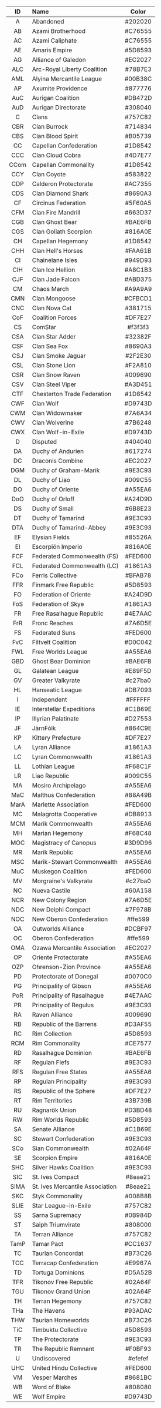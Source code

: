 ID | Name | Color
:---: | :--- | :---:
A | Abandoned | #202020
AB | Azami Brotherhood | #C76555
AC | Azami Caliphate | #C76555
AE | Amaris Empire | #5D8593
AG | Alliance of Galedon | #EC2027
ALC | Arc-Royal Liberty Coalition | #78B7E3
AML | Alyina Mercantile League | #00B38C
AP | Axumite Providence | #877776
AuC | Aurigan Coalition | #DB472D
AuD | Aurigan Directorate | #308040
C | Clans | #757C82
CBR | Clan Burrock | #714834
CBS | Clan Blood Spirit | #B05739
CC | Capellan Confederation | #1D8542
CCC | Clan Cloud Cobra | #4D7E77
CCom | Capellan Commonality | #1D8542
CCY | Clan Coyote | #583822
CDP | Calderon Protectorate | #AC7355
CDS | Clan Diamond Shark | #8690A3
CF | Circinus Federation | #5F60A5
CFM | Clan Fire Mandrill | #663D37
CGB | Clan Ghost Bear | #BAE6FB
CGS | Clan Goliath Scorpion | #816A0E
CH | Capellan Hegemony | #1D8542
CHH | Clan Hell's Horses | #FAA61B
CI | Chainelane Isles | #949D93
CIH | Clan Ice Hellion | #A8C1B3
CJF | Clan Jade Falcon | #ABD375
CM | Chaos March | #A9A9A9
CMN | Clan Mongoose | #CFBCD1
CNC | Clan Nova Cat | #381715
CoF | Coalition Forces | #DF7E27
CS | ComStar | #f3f3f3
CSA | Clan Star Adder | #32382F
CSF | Clan Sea Fox | #8690A3
CSJ | Clan Smoke Jaguar | #2F2E30
CSL | Clan Stone Lion | #F2A810
CSR | Clan Snow Raven | #009690
CSV | Clan Steel Viper | #A3D451
CTF | Chesterton Trade Federation | #1D8542
CWF | Clan Wolf | #D9743D
CWM | Clan Widowmaker | #7A6A34
CWV | Clan Wolverine | #7B6248
CWX | Clan Wolf-in-Exile | #D9743D
D | Disputed | #404040
DA | Duchy of Andurien | #617274
DC | Draconis Combine | #EC2027
DGM | Duchy of Graham-Marik | #9E3C93
DL | Duchy of Liao | #009C55
DO | Duchy of Oriente | #A55EA6
DoO | Duchy of Orloff | #A24D9D
DS | Duchy of Small | #6B8E23
DT | Duchy of Tamarind | #9E3C93
DTA | Duchy of Tamarind-Abbey | #9E3C93
EF | Elysian Fields | #85526A
EI | Escorpión Imperio | #816A0E
FCF | Federated Commonwealth (FS) | #FED600
FCL | Federated Commonwealth (LC) | #1861A3
FCo | Ferris Collective | #BFAB78
FFR | Finmark Free Republic | #5D8593
FO | Federation of Oriente | #A24D9D
FoS | Federation of Skye | #1861A3
FR | Free Rasalhague Republic | #4E7AAC
FrR | Fronc Reaches | #7A6D5E
FS | Federated Suns | #FED600
FvC | Filtvelt Coalition | #D0C042
FWL | Free Worlds League | #A55EA6
GBD | Ghost Bear Dominion | #BAE6FB
GL | Galatean League | #E89F5D
GV | Greater Valkyrate | #c27ba0
HL | Hanseatic League | #DB7093
I | Independent | #FFFFFF
IE | Interstellar Expeditions | #C1B69E
IP | Illyrian Palatinate | #D27553
JF | JàrnFòlk | #864C9E
KP | Kittery Prefecture | #DF7E27
LA | Lyran Alliance | #1861A3
LC | Lyran Commonwealth | #1861A3
LL | Lothian League | #F68C1F
LR | Liao Republic | #009C55
MA | Mosiro Archipelago | #A55EA6
MaC | Malthus Confederation | #88A49B
MarA | Marlette Association | #FED600
MC | Malagrotta Cooperative | #DB8913
MCM | Marik Commonwealth | #A55EA6
MH | Marian Hegemony | #F68C48
MOC | Magistracy of Canopus | #3D9D96
MR | Marik Republic | #A55EA6
MSC | Marik-Stewart Commonwealth | #A55EA6
MuC | Muskegon Coalition | #FED600
MV | Morgraine's Valkyrate | #c27ba0
NC | Nueva Castile | #60A158
NCR | New Colony Region | #7A6D5E
NDC | New Delphi Compact | #7F978B
NOC | New Oberon Confederation | #ffe599
OA | Outworlds Alliance | #DCBF97
OC | Oberon Confederation | #ffe599
OMA | Ozawa Mercantile Association | #EC2027
OP | Oriente Protectorate | #A55EA6
OZP | Ohrenson-Zion Province | #A55EA6
PD | Protectorate of Donegal | #0070C0
PG | Principality of Gibson | #A55EA6
PoR | Principality of Rasalhague | #4E7AAC
PR | Principality of Regulus | #9E3C93
RA | Raven Alliance | #009690
RB | Republic of the Barrens | #D3AF55
RC | Rim Collection | #5D8593
RCM | Rim Commonality | #CE7577
RD | Rasalhague Dominion | #BAE6FB
RF | Regulan Fiefs | #9E3C93
RFS | Regulan Free States | #A55EA6
RP | Regulan Principality | #9E3C93
RS | Republic of the Sphere | #DF7E27
RT | Rim Territories | #3B739B
RU | Ragnarök Union | #D3BD48
RW | Rim Worlds Republic | #5D8593
SA | Senate Alliance | #C1B69E
SC | Stewart Confederation | #9E3C93
SCo | Sian Commonwealth | #02A64F
SE | Scorpion Empire | #816A0E
SHC | Silver Hawks Coalition | #9E3C93
SIC | St. Ives Compact | #8eae21
SIMA | St. Ives Mercantile Association | #8eae21
SKC | Styk Commonality | #008B8B
SLIE | Star League-in-Exile | #757C82
SS | Sarna Supremacy | #0B984D
ST | Saiph Triumvirate | #808000
TA | Terran Alliance | #757C82
TamP | Tamar Pact | #CC1637
TC | Taurian Concordat | #B73C26
TCC | Terracap Confederation | #E9967A
TD | Tortuga Dominions | #D5A52B
TFR | Tikonov Free Republic | #02A64F
TGU | Tikonov Grand Union | #02A64F
TH | Terran Hegemony | #757C82
THa | The Havens | #93ADAC
THW | Taurian Homeworlds | #B73C26
TiC | Timbuktu Collective | #5D8593
TP | The Protectorate | #9E3C93
TR | The Republic Remnant | #F0BF93
U | Undiscovered | #efefef
UHC | United Hindu Collective | #FED600
VM | Vesper Marches | #8681BC
WB | Word of Blake | #808080
WE | Wolf Empire | #D9743D
